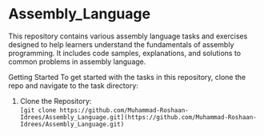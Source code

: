 # Assembly_Language

This repository contains various assembly language tasks and exercises designed to help learners understand the fundamentals of assembly programming. It includes code samples, explanations, and solutions to common problems in assembly language.

Getting Started
To get started with the tasks in this repository, clone the repo and navigate to the task directory:

1. Clone the Repository:  
   `[git clone https://github.com/Muhammad-Roshaan-Idrees/Assembly_Language.git](https://github.com/Muhammad-Roshaan-Idrees/Assembly_Language.git)`

